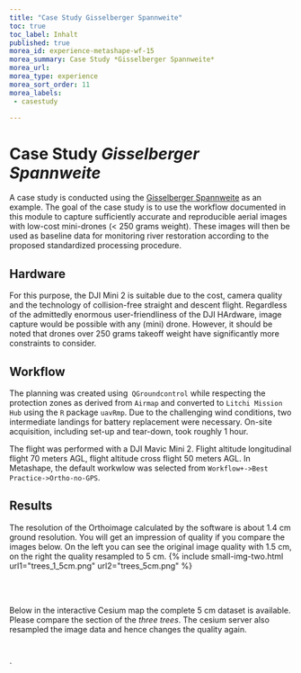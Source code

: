 ```yaml
---
title: "Case Study Gisselberger Spannweite"
toc: true
toc_label: Inhalt
published: true
morea_id: experience-metashape-wf-15
morea_summary: Case Study *Gisselberger Spannweite*
morea_url: 
morea_type: experience
morea_sort_order: 11
morea_labels:
 - casestudy

---
```

# Case Study *Gisselberger Spannweite*

A case study is conducted using the [Gisselberger Spannweite](https://www.marburg.de/portal/seiten/renaturierungsmassnahme-gisselberger-spannweite-900002083-23001.html) as an example. 
The goal of the case study is to use the workflow documented in this module to capture sufficiently accurate and reproducible aerial images with low-cost mini-drones (< 250 grams weight). These images will then be used as baseline data for monitoring river restoration according to the proposed standardized processing procedure.

## Hardware
For this purpose, the DJI Mini 2 is suitable due to the cost, camera quality and the technology of collision-free straight and descent flight. Regardless of the admittedly enormous user-friendliness of the DJI HArdware, image capture would be possible with any (mini) drone. However, it should be noted that drones over 250 grams takeoff weight have significantly more constraints to consider. 

## Workflow
The planning was created using` QGroundcontrol` while respecting the protection zones as derived from `Airmap` and converted to `Litchi Mission Hub` using the `R` package `uavRmp`. Due to the challenging wind conditions, two intermediate landings for battery replacement were necessary. On-site acquisition, including set-up and tear-down, took roughly 1 hour. 

The flight was performed with a DJI Mavic Mini 2. Flight altitude longitudinal flight 70 meters AGL, flight altitude cross flight 50 meters AGL. In Metashape, the default workwlow was selected from `Workflow+->Best Practice->Ortho-no-GPS`. 


## Results 

The resolution of the Orthoimage calculated by the software is about 1.4 cm ground resolution. You will get an impression of quality if you compare the images below. On the left you can see the original image quality with 1.5 cm, on the right the quality resampled to 5 cm. 
{% include small-img-two.html url1="trees_1_5cm.png" url2="trees_5cm.png" %}  


 <br> <br>



Below in the interactive Cesium map the complete 5 cm dataset is available. Please compare the section of the *three trees*. The cesium server also resampled the image data and hence changes the quality again. 

<br>
<br>`
  <!-- Include the CesiumJS JavaScript and CSS files -->
  <script src="https://cesium.com/downloads/cesiumjs/releases/1.94/Build/Cesium/Cesium.js"></script>
  <link href="https://cesium.com/downloads/cesiumjs/releases/1.94/Build/Cesium/Widgets/widgets.css" rel="stylesheet">


  <div id="cesiumContainer" ></div>

  <script>
    Cesium.Ion.defaultAccessToken ='eyJhbGciOiJIUzI1NiIsInR5cCI6IkpXVCJ9.eyJqdGkiOiI0M2ViYjgxYi00M2YzLTQ4YjktOTk3NS1iMmQ5MTk2NjllMDgiLCJpZCI6OTYyNDQsImlhdCI6MTY1NDM1NjIyM30.qRSJjdQBu8tWhq6TzyzZnI7k1N4Wg9WehpSIzOKrxjg';

var west = 8.7476979731805926;
var south = 50.7586199274002183;
var east = 8.7589530542385923;
var north = 50.7672082855122184;

var rectangle = Cesium.Rectangle.fromDegrees(west, south, east, north);
Cesium.Camera.DEFAULT_VIEW_FACTOR = 0.0001;
Cesium.Camera.DEFAULT_VIEW_RECTANGLE = rectangle;

const viewer = new Cesium.Viewer("cesiumContainer", {
    baseLayerPicker: false, animation: false, timeline: false
});


const layer = viewer.imageryLayers.addImageryProvider(
  new Cesium.IonImageryProvider({ assetId: 1085315 })
);
  </script>

 
